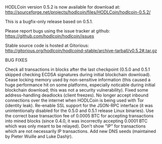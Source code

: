 HODLCoin version 0.5.2 is now available for download at:
http://sourceforge.net/projects/hodlcoin/files/HODLCoin/hodlcoin-0.5.2/

This is a bugfix-only release based on 0.5.1.

Please report bugs using the issue tracker at github:
https://github.com/hodlcoin/hodlcoin/issues

Stable source code is hosted at Gitorious:
http://gitorious.org/hodlcoin/hodlcoind-stable/archive-tarball/v0.5.2#.tar.gz

BUG FIXES

Check all transactions in blocks after the last checkpoint (0.5.0 and 0.5.1 skipped checking ECDSA signatures during initial blockchain download).
Cease locking memory used by non-sensitive information (this caused a huge performance hit on some platforms, especially noticable during initial blockchain download; this was
not a security vulnerability).
Fixed some address-handling deadlocks (client freezes).
No longer accept inbound connections over the internet when HODLCoin is being used with Tor (identity leak).
Re-enable SSL support for the JSON-RPC interface (it was unintentionally disabled for the 0.5.0 and 0.5.1 release Linux binaries).
Use the correct base transaction fee of 0.0005 BTC for accepting transactions into mined blocks (since 0.4.0, it was incorrectly accepting 0.0001 BTC which was only meant to be relayed).
Don't show "IP" for transactions which are not necessarily IP transactions.
Add new DNS seeds (maintained by Pieter Wuille and Luke Dashjr).
